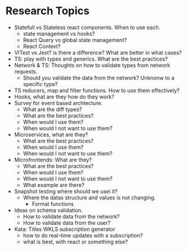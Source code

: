 # Research Topics

- Statefull vs Stateless react components. When to use each.
  - state management vs hooks?
  - React Query vs global state management?
  - React Context?
- VITest vs Jest? is there a difference? What are better in what cases?
- TS: play with types and generics. What are the best practices?
- Network & TS: Thoughts on how to validate types from network requests.
  - Should you validate the data from the network? Unknonw to a specific type?
- TS reducers, map and filter functions. How to use them effectively?
- Hooks, what are they how do they work?
- Survey for event based archtecture.
  - What are the diff types?
  - What are the best practices?
  - When would I use them?
  - When would I not want to use them?
- Microservices, what are they?
  - What are the best practices?
  - When would I use them?
  - When would I not want to use them?
- Microfrontends: What are they?
  - What are the best practices?
  - When would I use them?
  - When would I not want to use them?
  - What example are there?
- Snapshot testing where should we usei it?
  - Where the datas structure and values is not changing.
    - Format functions
- Ideas on schema validation.
  - How to validate data from the network?
  - How to validate data from the user?
- Kata: Titles WKLS subscription generator
  - how to do real-time updates with a subscription?
  - what is best, with react or something else?
